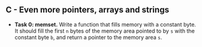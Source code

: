 ## C - Even more pointers, arrays and strings

- **Task 0: memset.** Write a function that fills memory with a constant byte. It should fill the first `n` bytes of the memory area pointed to by `s` with the constant byte `b`, and return a pointer to the memory area `s`.
